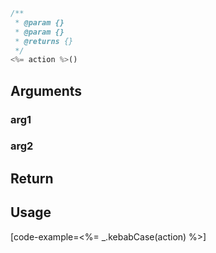 ```javascript
/**
 * @param {}
 * @param {}
 * @returns {}
 */
<%= action %>()
```

## Arguments

### arg1

### arg2

## Return

## Usage

[code-example=<%= _.kebabCase(action) %>]
